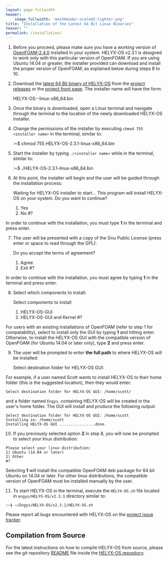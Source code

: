 ```yaml
---
layout: page-fullwidth
header:
    image_fullwidth: 'meshHeader-scaled2-lighter.png'
title: "Installation of the Latest 64 Bit Linux Binaries"
teaser: ""
permalink: /installation/
---
```


1.  Before you proceed, please make sure you have a working version of [OpenFOAM-2.4.0](http://www.openfoam.org/archive/2.4.0/download/source.php) installed in your system. HELYX-OS v2.3.1 is designed to work only with this particular version of OpenFOAM. If you are using Ubuntu 14.04 or greater, the installer provided can download and install the proper version of OpenFOAM, as explained below during steps 8 to 10.

2.  Download the [latest 64 Bit binary of HELYX-OS](https://github.com/ENGYS/HELYX-OS/releases/download/v2.3.1/HELYX-OS-2.3.1-linux-x86_64.bin) from the [project releases](https://github.com/ENGYS/HELYX-OS/releases) or the [project front page](http://engys.github.io/HELYX-OS/).  The installer name will have the form:

    HELYX-OS-<version>-linux-x86_64.bin

3.  Once the binary is downloaded, open a Linux terminal and navigate through the terminal to the location of the newly downloaded HELYX-OS installer.

4.  Change the permissions of the installer by executing ```chmod 755 <installer name>``` in the terminal, similar to:

    :~$ chmod 755 HELYX-OS-2.3.1-linux-x86_64.bin  
   
5.  Start the installer by typing ```./<installer name>``` while in the terminal, similar to:

    :~$ ./HELYX-OS-2.3.1-linux-x86_64.bin     

6.  At this point, the installer will begin and the user will be guided through the installation process:

    Waiting for HELYX-OS installer to start...
    This program will install HELYX-OS on your system. Do you want to continue?
    1) Yes
    2) No
    #?        

In order to continue with the installation, you must type **1** in the terminal and press enter.<br>

7.  The user will be presented with a copy of the Gnu Public License (press enter or space to read through the GPL):

    Do you accept the terms of agreement?
    1) Agree
    2) Exit
    #?

In order to continue with the installation, you must agree by typing **1** in the terminal and press enter.<br>

8.  Select which components to install:

    Select components to install
    1) HELYX-OS-GUI
    2) HELYX-OS-GUI and Kernel
    #?

For users with an existing installations of OpenFOAM (refer to step 1 for compatability), select to install only the GUI by typing **1** and hitting enter.  Otherwise, to install the HELYX-OS GUI with the compatible version of OpenFOAM (for Ubuntu 14.04 or later only), type **2** and press enter.

9.  The user will be prompted to enter **the full path** to where HELYX-OS will be installed:

    Select destination folder for HELYX-OS GUI:

For example, if a user named Scott wants to install HELYX-OS to their home folder (this is the suggested location), then they would enter:

    Select destination folder for HELYX-OS GUI: /home/scott/
    
and a folder named ```Engys```, containing HELYX-OS will be created in the user's home folder.  The GUI will install and produce the following output:

    Select destination folder for HELYX-OS GUI: /home/scott
    Installing in: /home/scott
    Installing HELYX-OS GUI ................done.

10.  If you previously selected option **2** in step 8, you will now be prompted to select your linux distribution:

    Please select your linux distribution:
    1) Ubuntu (14.04 or later)
    2) Other
    #?   

Selecting **1** will install the compatible OpenFOAM deb package for 64 bit Ubuntu on 14.04 or later.  For other linux distributions, the compatible version of OpenFOAM must be installed manually by the user.
    
11.  To start HELYX-OS in the terminal, execute the ```HELYX-OS.sh``` file located in ```engys/HELYX-OS/v2.3.1``` directory similar to:

    :~$ ~/Engys/HELYX-OS/v2.3.1/HELYX-OS.sh       

Please report all bugs encountered with HELYX-OS on the [project issue tracker](https://github.com/ENGYS/HELYX-OS/issues).

## Compilation from Source
For the latest instructions on how to compile HELYX-OS from source, please see the git repository [README](https://github.com/ENGYS/HELYX-OS/blob/master/README.md) file inside the [HELYX-OS repository](https://github.com/ENGYS/HELYX-OS).
